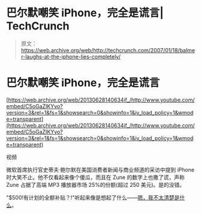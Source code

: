 # 巴尔默嘲笑 iPhone，完全是谎言| TechCrunch

> 原文：<https://web.archive.org/web/http://techcrunch.com/2007/01/18/balmer-laughs-at-the-iphone-lies-completely/>

# 巴尔默嘲笑 iPhone，完全是谎言

 [https://web.archive.org/web/20130628140634if_/http://www.youtube.com/embed/C5oGaZIKYvo?version=3&rel=1&fs=1&showsearch=0&showinfo=1&iv_load_policy=1&wmode=transparent](https://web.archive.org/web/20130628140634if_/http://www.youtube.com/embed/C5oGaZIKYvo?version=3&rel=1&fs=1&showsearch=0&showinfo=1&iv_load_policy=1&wmode=transparent)

视频

微软首席执行官史蒂夫·鲍尔默在美国消费者新闻与商业频道的采访中提到 iPhone 时大笑不止。他不仅看起来像个傻瓜，而且在 Zune 的数字上也撒了谎，声称 Zune 占据了高端 MP3 播放器市场 25%的份额(超过 250 美元)。是的没错。

"$500!有计划的全额补贴？!"听起来像是想起了什么——[嗯，我不太清楚是什么](https://web.archive.org/web/20130628140634/http://www.youtube.com/watch?v=W6YgZc5th6g)。